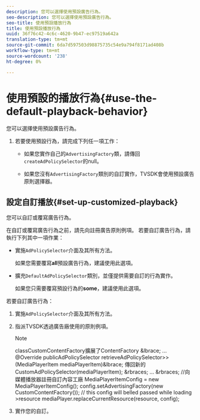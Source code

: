 ```yaml
---
description: 您可以選擇使用預設廣告行為。
seo-description: 您可以選擇使用預設廣告行為。
seo-title: 使用預設播放行為
title: 使用預設播放行為
uuid: 36f76c42-4c6c-4620-9b47-ec97519a642a
translation-type: tm+mt
source-git-commit: 6da7d597503d98875735c54e9a794f8171ad408b
workflow-type: tm+mt
source-wordcount: '238'
ht-degree: 0%

---
```



# 使用預設的播放行為{#use-the-default-playback-behavior}

您可以選擇使用預設廣告行為。

1. 若要使用預設行為，請完成下列任一項工作：

   * 如果您實作自己的`AdvertisingFactory`類，請傳回`createAdPolicySelector`的null。

   * 如果您沒有`AdvertisingFactory`類別的自訂實作，TVSDK會使用預設廣告原則選擇器。

## 設定自訂播放{#set-up-customized-playback}

您可以自訂或覆寫廣告行為。

在自訂或覆寫廣告行為之前，請先向註冊廣告原則例項。
若要自訂廣告行為，請執行下列其中一項作業：

* 實施`AdPolicySelector`介面及其所有方法。

   如果您需要覆寫&#x200B;**all**&#x200B;預設廣告行為，建議使用此選項。

* 擴充`DefaultAdPolicySelector`類別，並僅提供需要自訂的行為實作。

   如果您只需要覆寫預設行為的&#x200B;**some**，建議使用此選項。

若要自訂廣告行為：

1. 實施`AdPolicySelector`介面及其所有方法。
1. 指派TVSDK透過廣告廠使用的原則例項。

   >[!NOTE]
   >
   >classCustomContentFactory擴展了ContentFactory &amp;lbrace;
   >...
   >@Override
   >publicAdPolicySelector retrieveAdPolicySelector>>(MediaPlayerItem mediaPlayerItem)&amp;lbrace;
   >傳回新的CustomAdPolicySelector(mediaPlayerItem);
   >&amp;rbraces;
   >...
   >&amp;rbraces;
   >//向媒體播放器註冊自訂內容工廠
   >MediaPlayerItemConfig = new MediaPlayerItemConfig();
   >config.setAdvertisingFactory(new CustomContentFactory());
   >// this config will belled passed while loading >resource
   >mediaPlayer.replaceCurrentResource(resource, config);

1. 實作您的自訂。
